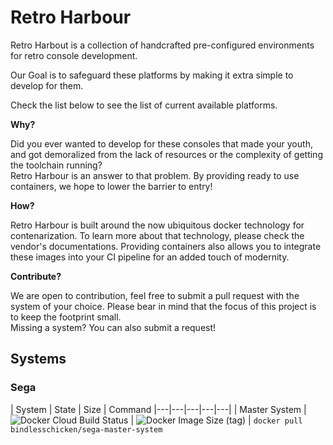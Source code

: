 # Retro Harbour
Retro Harbout is a collection of handcrafted pre-configured environments for retro console development.

Our Goal is to safeguard these platforms by making it extra simple to develop for them.

Check the list below to see the list of current available platforms.

**Why?**

Did you ever wanted to develop for these consoles that made your youth, and got demoralized from the lack of resources or the complexity of getting the toolchain running?  
Retro Harbour is an answer to that problem. By providing ready to use containers, we hope to lower the barrier to entry!

**How?**

Retro Harbour is built around the now ubiquitous docker technology for contenarization. To learn more about that technology, please check the vendor's documentations. Providing containers also allows you to integrate these images into your CI pipeline for an added touch of modernity.

**Contribute?**

We are open to contribution, feel free to submit a pull request with the system of your choice. Please bear in mind that the focus of this project is to keep the footprint small.  
Missing a system? You can also submit a request!

## Systems
### Sega
| System  | State  |  Size | Command
|---|---|---|---|---|
| Master System  | ![Docker Cloud Build Status](https://img.shields.io/docker/cloud/build/bindlesschicken/sega-master-system?style=flat-square)  |  ![Docker Image Size (tag)](https://img.shields.io/docker/image-size/bindlesschicken/sega-master-system/latest?style=flat-square) | `docker pull bindlesschicken/sega-master-system`